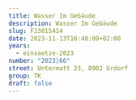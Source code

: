 ```yaml
---
title: Wasser Im Gebäude
description: Wasser Im Gebäude
slug: F23015414
date: 2023-11-13T16:48:00+02:00
years:
  - einsaetze-2023
number: "2023|66"
street: Untermatt 23, 8902 Urdorf
group: TK
draft: false
---
```

